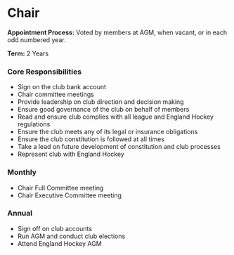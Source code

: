 # Chair

**Appointment Process:** Voted by members at AGM, when vacant, or in each odd numbered year.

**Term:** 2 Years

### Core Responsibilities
- Sign on the club bank account
- Chair committee meetings 
- Provide leadership on club direction and decision making
- Ensure good governance of the club on behalf of members
- Read and ensure club complies with all league and England Hockey regulations
- Ensure the club meets any of its legal or insurance obligations
- Ensure the club constitution is followed at all times
- Take a lead on future development of constitution and club processes
- Represent club with England Hockey

### Monthly
- Chair Full Committee meeting
- Chair Executive Committee meeting

### Annual
- Sign off on club accounts
- Run AGM and conduct club elections
- Attend England Hockey AGM